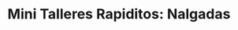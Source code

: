 ---
published_date: 2025-07-03Z-03:00
updated_date: 2025-08-01Z-03:00
title: "Mini Talleres Rapiditos: Nalgadas"
summary: 'Un mini taller para quienes quieren informarse en más profundidad ;)'
tags:
  - español
  - LSA
  - KinkyVibe # etiqueta especial #
  - pago # pago | gratis | a la gorra #
  - Online # online | AMBA | Có}rdoba | Santa Cruz #
  - taller
  - inicial
  - negociación
  - impacto
  - nalgueadas
layout: calendario
category: calendario
authors:
  - KinkyVibe
  - DemonWeb
featured: rapidito-miniatura.jpg
#logo: 2
# force_unlisted: true
#force_unpublished: false
status: abierto # anunciado | abierto | agotadas | cancelado #
# opening_date: 2023-10-20Z-03:00
start: 2025-08-16T16:00-03:00
end:   2025-08-16T17:30-03:00
#location: Thames 240, Ciudad Autónoma de Buenos Aires
#location_name: Cooperativa Cultural Qi
link: https://docs.google.com/forms/d/e/1FAIpQLSehEIO07VxTlKbS4yzq9QrsxvgyncJWLWe1ux6BGZ-1iUqiqw/viewform?usp=sf_link
link_text: INSCRIBIRME
---